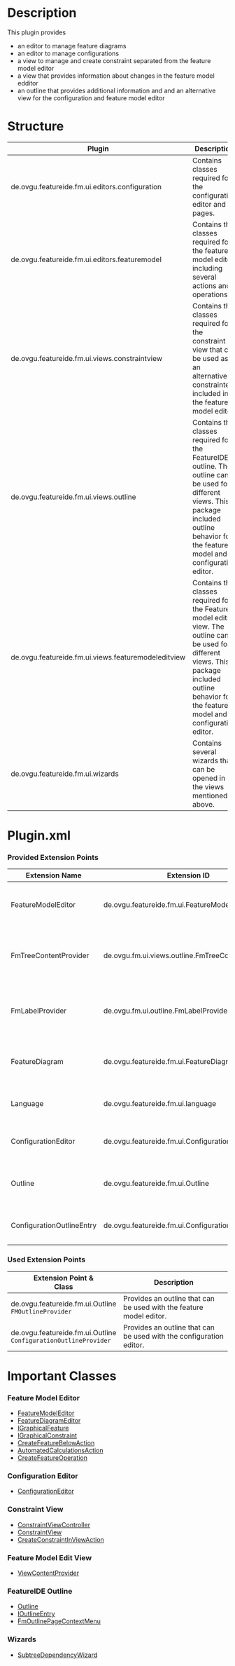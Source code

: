 # Description
This plugin provides
* an editor to manage feature diagrams
* an editor to manage configurations
* a view to manage and create constraint separated from the feature model editor
* a view that provides information about changes in the feature model edditor
* an outline that provides additional information and and an alternative view for the configuration and feature model editor 

# Structure


| Plugin   | Description |
| -------- | --------    |
| de.ovgu.featureide.fm.ui.editors.configuration| Contains classes required for the configuration editor and pages.|
| de.ovgu.featureide.fm.ui.editors.featuremodel | Contains the classes required for the feature model editor including several actions and operations. |
| de.ovgu.featureide.fm.ui.views.constraintview | Contains the classes required for the constraint view that can be used as an alternative to constrainted included in the feature model editor.    |
| de.ovgu.featureide.fm.ui.views.outline | Contains the classes required for the FeatureIDE outline. The outline can be used for different views. This package included outline behavior for the feature model and configuration editor. |
| de.ovgu.featureide.fm.ui.views.featuremodeleditview | Contains the classes required for the Feature model edits view. The outline can be used for different views. This package included outline behavior for the feature model and configuration editor. |
| de.ovgu.featureide.fm.ui.wizards	| Contains several wizards that can be opened in the views mentioned above. |


# Plugin.xml

### Provided Extension Points
| Extension Name | Extension ID                            | Description |
|----------------|-----------------------------------------|-------------| 
| FeatureModelEditor      | de.ovgu.featureide.fm.ui.FeatureModelEditor | Introduce alternative feature model editors  |
| FmTreeContentProvider      | de.ovgu.fm.ui.views.outline.FmTreeContentProvider| Introduce alternative content provider for FeatureIDE outline  |
| FmLabelProvider      | de.ovgu.fm.ui.outline.FmLabelProvider | Introduce alternative label provider for FeatureIDE outline  |
| FeatureDiagram      | de.ovgu.featureide.fm.ui.FeatureDiagram | Introduce alternative feature model editors  |
| Language      | de.ovgu.featureide.fm.ui.language | Provide another language for FeatureIDE  |
| ConfigurationEditor      | de.ovgu.featureide.fm.ui.ConfigurationEditor | Introduce alternative configuration editors  |
| Outline      | de.ovgu.featureide.fm.ui.Outline | Introduce alternative feature model editors  |
| ConfigurationOutlineEntry      | de.ovgu.featureide.fm.ui.ConfigurationOutlineEntry | Add entries to the configuration outline |

### Used Extension Points
| Extension Point &                                           <br>Class                                 | Description                                                                                         |
|-------------------------------------------------------------------------------------------------------|-----------------------------------------------------------------------------------------------------| 
| de.ovgu.featureide.fm.ui.Outline                       <br>`FMOutlineProvider`        | Provides an outline that can be used with the feature model editor.                                               |
| de.ovgu.featureide.fm.ui.Outline                     <br>`ConfigurationOutlineProvider`          | Provides an outline that can be used with the configuration editor.                           |



# Important Classes

### Feature Model Editor
* [FeatureModelEditor](https://github.com/FeatureIDE/FeatureIDE/blob/develop/plugins/de.ovgu.featureide.fm.ui/src/de/ovgu/featureide/fm/ui/editors/FeatureModelEditor.java)
* [FeatureDiagramEditor](https://github.com/FeatureIDE/FeatureIDE/blob/develop/plugins/de.ovgu.featureide.fm.ui/src/de/ovgu/featureide/fm/ui/editors/FeatureModelEditor.java)
* [IGraphicalFeature](https://github.com/FeatureIDE/FeatureIDE/blob/develop/plugins/de.ovgu.featureide.fm.ui/src/de/ovgu/featureide/fm/ui/editors/IGraphicalFeature.java)
* [IGraphicalConstraint](https://github.com/FeatureIDE/FeatureIDE/blob/develop/plugins/de.ovgu.featureide.fm.ui/src/de/ovgu/featureide/fm/ui/editors/IGraphicalConstraint.java)
* [CreateFeatureBelowAction](https://github.com/FeatureIDE/FeatureIDE/blob/develop/plugins/de.ovgu.featureide.fm.ui/src/de/ovgu/featureide/fm/ui/editors/featuremodel/actions/CreateFeatureBelowAction.java)
* [AutomatedCalculationsAction](https://github.com/FeatureIDE/FeatureIDE/blob/develop/plugins/de.ovgu.featureide.fm.ui/src/de/ovgu/featureide/fm/ui/editors/featuremodel/actions/calculations/AutomatedCalculationsAction.java)
* [CreateFeatureOperation](https://github.com/FeatureIDE/FeatureIDE/blob/develop/plugins/de.ovgu.featureide.fm.ui/src/de/ovgu/featureide/fm/ui/editors/featuremodel/operations/CreateFeatureOperation.java)

### Configuration Editor
* [ConfigurationEditor](https://github.com/FeatureIDE/FeatureIDE/blob/develop/plugins/de.ovgu.featureide.fm.ui/src/de/ovgu/featureide/fm/ui/editors/configuration/ConfigurationEditor.java)


### Constraint View
* [ConstraintViewController](https://github.com/FeatureIDE/FeatureIDE/blob/develop/plugins/de.ovgu.featureide.fm.ui/src/de/ovgu/featureide/fm/ui/views/constraintview/ConstraintViewController.java)
* [ConstraintView](https://github.com/FeatureIDE/FeatureIDE/blob/develop/plugins/de.ovgu.featureide.fm.ui/src/de/ovgu/featureide/fm/ui/views/constraintview/view/ConstraintView.java)
* [CreateConstraintInViewAction](https://github.com/FeatureIDE/FeatureIDE/blob/develop/plugins/de.ovgu.featureide.fm.ui/src/de/ovgu/featureide/fm/ui/views/constraintview/actions/CreateConstraintInViewAction.java)

### Feature Model Edit View
* [ViewContentProvider](https://github.com/FeatureIDE/FeatureIDE/blob/develop/plugins/de.ovgu.featureide.fm.ui/src/de/ovgu/featureide/fm/ui/views/featuremodeleditview/ViewContentProvider.java)

### FeatureIDE Outline
* [Outline](https://github.com/FeatureIDE/FeatureIDE/blob/develop/plugins/de.ovgu.featureide.fm.ui/src/de/ovgu/featureide/fm/ui/views/outline/custom/Outline.java)
* [IOutlineEntry](https://github.com/FeatureIDE/FeatureIDE/blob/develop/plugins/de.ovgu.featureide.fm.ui/src/de/ovgu/featureide/fm/ui/views/outline/IOutlineEntry.java)
* [FmOutlinePageContextMenu](https://github.com/FeatureIDE/FeatureIDE/blob/develop/plugins/de.ovgu.featureide.fm.ui/src/de/ovgu/featureide/fm/ui/views/outline/FmOutlinePageContextMenu.java)

### Wizards
* [SubtreeDependencyWizard](https://github.com/FeatureIDE/FeatureIDE/blob/develop/plugins/de.ovgu.featureide.fm.ui/src/de/ovgu/featureide/fm/ui/wizards/SubtreeDependencyWizard.java)


